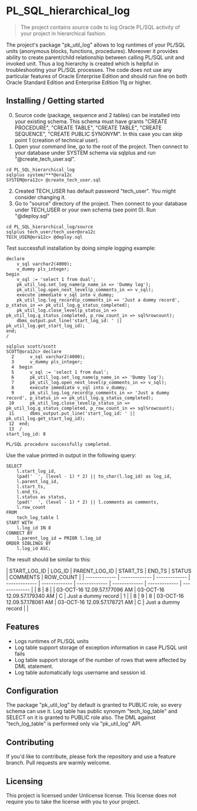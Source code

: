 # PL_SQL_hierarchical_log
> The project contains source code to log Oracle PL/SQL activity of your project in hierarchical fashion.

The project's package "pk_util_log" allows to log runtimes of your PL/SQL units (anonymous blocks, functions, procedures). Moreover it provides ability to create parent/child relationship between calling PL/SQL unit and invoked unit. Thus a log hierarchy is created which is helpful in troubleshooting your PL/SQL processes. The code does not use any particular features of Oracle Enterprise Edition and should run fine on both Oracle Standard Edition and Enterprise Edition 11g or higher.

## Installing / Getting started

0. Source code (package, sequence and 2 tables) can be installed into your existing schema. This schema must have grants "CREATE PROCEDURE", "CREATE TABLE", "CREATE TABLE", "CREATE SEQUENCE", "CREATE PUBLIC SYNONYM". In this case you can skip point 1 (creation of technical user).
1. Open your command line, go to the root of the project. Then connect to your database under SYSTEM schema via sqlplus and run "@create_tech_user.sql".
```shell
cd PL_SQL_hierarchical_log
sqlplus system/***@ora12c
SYSTEM@ora12c> @create_tech_user.sql
```
2. Created TECH_USER has default password "tech_user". You might consider changing it.
3. Go to "source" directory of the project. Then connect to your database under TECH_USER or your own schema (see point 0). Run "@deploy.sql"
```shell
cd PL_SQL_hierarchical_log/source
sqlplus tech_user/tech_user@ora12c
TECH_USER@ora12c> @deploy.sql
```

Test successfull installation by doing simple logging example:

```PLSQL
declare
    v_sql varchar2(4000);
    v_dummy pls_integer;
begin
    v_sql := 'select 1 from dual';
    pk_util_log.set_log_name(p_name_in => 'Dummy log');
    pk_util_log.open_next_level(p_comments_in => v_sql);
    execute immediate v_sql into v_dummy;
    pk_util_log.log_record(p_comments_in => 'Just a dummy record', p_status_in => pk_util_log.g_status_completed);
    pk_util_log.close_level(p_status_in => pk_util_log.g_status_completed, p_row_count_in => sql%rowcount);
    dbms_output.put_line('start_log_id: ' || pk_util_log.get_start_log_id);
end;
/
```

```shell
sqlplus scott/scott
SCOTT@ora12c> declare
  2      v_sql varchar2(4000);
  3      v_dummy pls_integer;
  4  begin
  5      v_sql := 'select 1 from dual';
  6      pk_util_log.set_log_name(p_name_in => 'Dummy log');
  7      pk_util_log.open_next_level(p_comments_in => v_sql);
  8      execute immediate v_sql into v_dummy;
  9      pk_util_log.log_record(p_comments_in => 'Just a dummy record', p_status_in => pk_util_log.g_status_completed);
 10      pk_util_log.close_level(p_status_in => pk_util_log.g_status_completed, p_row_count_in => sql%rowcount);
 11      dbms_output.put_line('start_log_id: ' || pk_util_log.get_start_log_id);
 12  end;
 13  /
start_log_id: 8

PL/SQL procedure successfully completed.
```

Use the value printed in output in the following query:

```PLSQL
SELECT    
    l.start_log_id,
	lpad('  ', (level - 1) * 2) || to_char(l.log_id) as log_id,
    l.parent_log_id,
	l.start_ts,
	l.end_ts,
	l.status as status,
	lpad('  ', (level - 1) * 2) || l.comments as comments,
    l.row_count
FROM
	tech_log_table l
START WITH
	l.log_id IN 8
CONNECT BY
	l.parent_log_id = PRIOR l.log_id
ORDER SIBLINGS BY
	l.log_id ASC;
```

The result should be similar to this:

| START_LOG_ID  | LOG_ID | PARENT_LOG_ID | START_TS | END_TS | STATUS | COMMENTS | ROW_COUNT |
| ------------- | ------------- | ------------- | ------------- | ------------- | ------------- | ------------- | ------------- | ------------- |
| 8  | 8  | | 03-OCT-16 12.09.57.177096 AM | 03-OCT-16 12.09.57.179340 AM | C | Just a dummy record | 1 |
| 8  |   9  | 8 | 03-OCT-16 12.09.57.178061 AM | 03-OCT-16 12.09.57.178721 AM | C |  Just a dummy record | |


## Features

* Logs runtimes of PL/SQL units
* Log table support storage of exception information in case PL/SQL unit fails
* Log table support storage of the number of rows that were affected by DML statement.
* Log table automatically logs username and session id.

## Configuration

The package "pk_util_log" by default is granted to PUBLIC role, so every schema can use it. Log table has public synonym "tech_log_table" and SELECT on it is granted to PUBLIC role also. The DML against "tech_log_table" is performed only via "pk_util_log" API.

## Contributing

If you'd like to contribute, please fork the repository and use a feature
branch. Pull requests are warmly welcome.

## Licensing

This project is licensed under Unlicense license. This license does not require you to take the license with you to your project.
